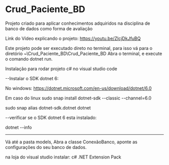 # Crud_Paciente_BD
Projeto criado para aplicar conhecimentos adquiridos na disciplina de banco de dados como forma de avaliação

Link do Vídeo explicando o projeto: https://youtu.be/ZIcjDkJfuBQ


Este projeto pode ser executado direto no terminal, para isso vá para o diretório ~\Crud_Paciente_BD\Crud_Paciente_BD
Abra o terminal, e execute o comando dotnet run.

Instalação para rodar projeto c# no visual studio code

--Instalar o SDK dotnet 6:

No windows:
https://dotnet.microsoft.com/en-us/download/dotnet/6.0

Em caso do linux
sudo snap install dotnet-sdk --classic --channel=6.0

sudo snap alias dotnet-sdk.dotnet dotnet

--verificar se o SDK dotnet 6 esta instalado:

dotnet --info

----------------------------------------------------------------------------------
Vá até a pasta models, Abra a classe ConexãoBanco, aponte as configurações do seu banco de dados.


na loja do visual studio instalar:
c#
.NET Extension Pack
